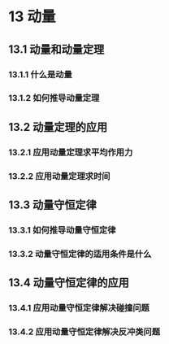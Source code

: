 # 13 动量

## 13.1 动量和动量定理

### 13.1.1 什么是动量

### 13.1.2 如何推导动量定理

## 13.2 动量定理的应用

### 13.2.1 应用动量定理求平均作用力

### 13.2.2 应用动量定理求时间

## 13.3 动量守恒定律

### 13.3.1 如何推导动量守恒定律

### 13.3.2 动量守恒定律的适用条件是什么

## 13.4 动量守恒定律的应用

### 13.4.1 应用动量守恒定律解决碰撞问题

### 13.4.2 应用动量守恒定律解决反冲类问题




